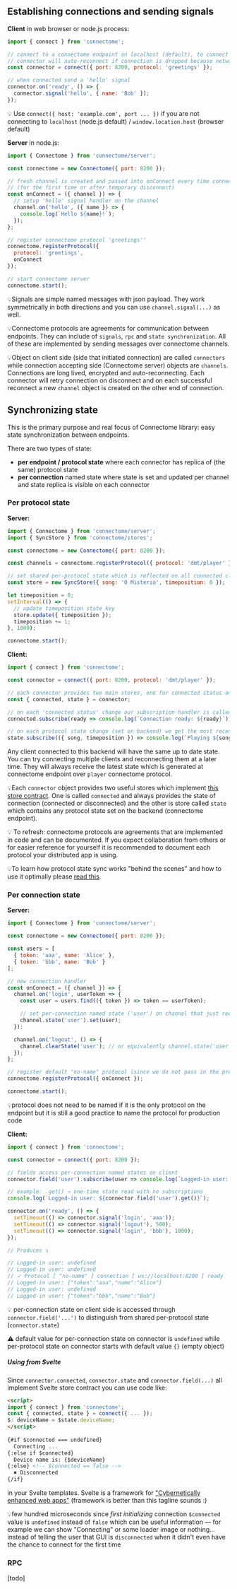 ## Establishing connections and sending signals

**Client** in web browser or node.js process:

```js
import { connect } from 'connectome';

// connect to a connectome endpoint on localhost (default), to connect elsewhere use 'host:' argument
// connector will auto-reconnect if connection is dropped because network is not available
const connector = connect({ port: 8200, protocol: 'greetings' });

// when connected send a 'hello' signal
connector.on('ready', () => {
  connector.signal('hello', { name: 'Bob' });
});
```

💡 Use `connect({ host: 'example.com', port ... })` if you are not connecting  to `localhost` (node.js default) / `window.location.host` (browser default)

**Server** in node.js:

```js
import { Connectome } from 'connectome/server';

const connectome = new Connectome({ port: 8200 });

// fresh channel is created and passed into onConnect every time connection is established
// (for the first time or after temporary disconnect)
const onConnect = ({ channel }) => {
  // setup 'hello' signal handler on the channel
  channel.on('hello', ({ name }) => {
    console.log(`Hello ${name}!`);
  });
};

// register connectome protocol 'greetings''
connectome.registerProtocol({
  protocol: 'greetings',
  onConnect
});

// start connectome server
connectome.start();
```

💡Signals are simple named messages with json payload. They work symmetrically in both directions and you can use `channel.signal(...)` as well. 

💡Connectome protocols are agreements for communication between endpoints. They can include of `signals`, `rpc` and `state synchronization`. All of these are implemented by sending messages over connectome channels.

💡Object on client side (side that initiated connection) are called `connectors` while connection accepting side (Connectome server) objects are `channels`. Connections are long lived, encrypted and auto-reconnecting. Each connector will retry connection on disconnect and on each successful reconnect a new `channel` object is created on the other end of connection.

## Synchronizing state

This is the primary purpose and real focus of Connectome library: easy state synchronization between endpoints.

There are two types of state:

- **per endpoint / protocol state** where each connector has replica of (the same) protocol state
- **per connection** named state where state is set and updated per channel and state replica is visible on each connector

### Per protocol state

**Server:**

```js
import { Connectome } from 'connectome/server';
import { SyncStore } from 'connectome/stores';

const connectome = new Connectome({ port: 8200 });

const channels = connectome.registerProtocol({ protocol: 'dmt/player' });

// set shared per-protocol state which is reflected on all connected clients
const store = new SyncStore({ song: 'O Misterio', timeposition: 0 });

let timeposition = 0;
setInterval(() => { 
  // update timeposition state key
  store.update({ timeposition });
  timeposition += 1;
}, 1000);

connectome.start();
```

**Client:**

```js
import { connect } from 'connectome';

const connector = connect({ port: 8200, protocol: 'dmt/player' });

// each connector provides two main stores, one for connected status and one for shared protocol state
const { connected, state } = connector;

// on each 'connected status' change our subscription handler is called
connected.subscribe(ready => console.log(`Connection ready: ${ready}`));

// on each protocol state change (set on backend) we get the most recent state on client
state.subscribe(({ song, timeposition }) => console.log(`Playing ${song} at ${timeposition}s`));
```

Any client connected to this backend will have the same up to date state. You can try connecting multiple clients and reconnecting them at a later time. They will always receive the latest state which is generated at connectome endpoint over `player` connectome protocol.

💡Each `connector` object provides two useful stores which implement [this store contract](https://svelte.dev/docs#Store_contract). One is called `connected` and always provides the state of connection (connected or disconnected) and the other is store called `state` which contains any protocol state set on the backend (connectome endpoint).

💡 To refresh: connectome protocols are agreements that are implemented in code and can be documented. If you expect collaboration from others or for easier reference for yourself it is recommended to document each protocol your distributed app is using.

💡To learn how protocol state sync works "behind the scenes" and how to use it optimally please [read this](./help/PROTOCOL_STATE_SYNC_OPTIMIZATION.md).

### Per connection state

**Server:**

```js
import { Connectome } from 'connectome/server';

const connectome = new Connectome({ port: 8200 });

const users = [
  { token: 'aaa', name: 'Alice' },
  { token: 'bbb', name: 'Bob' }
];

// new connection handler
const onConnect = ({ channel }) => {
  channel.on('login', userToken => {
    const user = users.find(({ token }) => token == userToken);

    // set per-connection named state ('user') on channel that just received the 'login' signal
    channel.state('user').set(user);
  });

  channel.on('logout', () => {
    channel.clearState('user'); // or equivalently channel.state('user').set(undefined)
  });
};

// register default "no-name" protocol (since we do not pass in the protocol name)
connectome.registerProtocol({ onConnect });

connectome.start();
```

💡protocol does not need to be named if it is the only protocol on the endpoint but it is still a good practice to name the protocol for production code

**Client:**

```js
import { connect } from 'connectome';

const connector = connect({ port: 8200 });

// fields access per-connection named states on client
connector.field('user').subscribe(user => console.log(`Logged-in user: ${JSON.stringify(user)}`));

// example: .get() → one-time state read with no subscriptions
console.log(`Logged-in user: ${connector.field('user').get()}`); 

connector.on('ready', () => {
  setTimeout(() => connector.signal('login', 'aaa'));
  setTimeout(() => connector.signal('logout'), 500);
  setTimeout(() => connector.signal('login', 'bbb'), 1000);
});

// Produces ↴

// Logged-in user: undefined
// Logged-in user: undefined
// ✓ Protocol [ "no-name" ] connection [ ws://localhost:8200 ] ready
// Logged-in user: {"token":"aaa","name":"Alice"}
// Logged-in user: undefined
// Logged-in user: {"token":"bbb","name":"Bob"}
```

💡 per-connection state on client side is accessed through `connector.field('...')` to distinguish from shared per-protocol state (`connector.state`)

⚠️ default value for per-connection state on connector is `undefined` while per-protocol state on connector starts with default value `{}` (empty object)

##### Using from Svelte

Since `connector.connected`, `connector.state` and `connector.field(...)` all implement Svelte store contract you can use code like:

```html
<script>
import { connect } from 'connectome';
const { connected, state } = connect({ ... });
$: deviceName = $state.deviceName;
</script>
                           
{#if $connected === undefined}
  Connecting ...
{:else if $connected}
  Device name is: {$deviceName}
{:else} <!-- $connected == false --> 
  ✖ Disconnected
{/if}
```

in your Svelte templates. Svelte is a framework for ["Cybernetically enhanced web apps"](https://svelte.dev/) (framework is better than this tagline sounds :)

💡few hundred microseconds since _first initializing_ connection `$connected` value is `undefined` instead of `false` which can be useful information — for example we can show "Connecting" or some loader image or nothing... instead of telling the user that GUI is `disconnected` when it didn't even have the chance to connect for the first time

### RPC

[todo]
